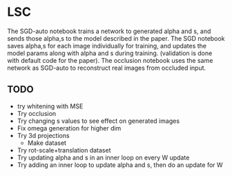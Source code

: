 # LSC
The SGD-auto notebook trains a network to generated alpha and s, and sends those alpha,s to the model described in the paper.
The SGD notebook saves alpha,s for each image individually for training, and updates the model params along with alpha and s during training. (validation is done with default code for the paper). The occlusion notebook uses the same network as SGD-auto to reconstruct real images from occluded input.
## TODO
* try whitening with MSE
* Try occlusion
* Try changing s values to see effect on generated images
* Fix omega generation for higher dim
* Try 3d projections
  * Make dataset
* Try rot-scale+translation dataset
* Try updating alpha and s in an inner loop on every W update
* Try adding an inner loop to update alpha and s, then do an update for W
